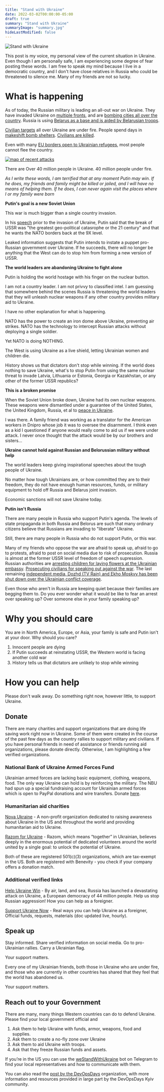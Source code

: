 ```yaml
---
title: "Stand with Ukraine"
date: 2022-03-02T00:00:00-05:00
draft: true
summary: "Stand with Ukraine"
summaryImage: "summary.jpg"
hideLastModified: false
---
```


<img src="summary.jpg" alt="Stand with Ukraine"  />

This post is my voice, my personal view of the current situation in Ukraine. Even though I am personally safe, I am experiencing some degree of fear posting these words. I am free to speak my mind because I live in a democratic country, and I don't have close relatives in Russia who could be threatened to silence me. Many of my friends are not so lucky.

# What is happening

As of today, the Russian military is leading an all-out war on Ukraine. They have invaded Ukraine on [multiple fronts](https://en.wikipedia.org/wiki/2022_Russian_invasion_of_Ukraine#24_February), and are [bombing cities all over the country](https://en.wikipedia.org/wiki/List_of_military_engagements_during_the_2022_Russian_invasion_of_Ukraine). Russia is using [Belarus as a base and is aided by Belarusian troops](https://kyivindependent.com/national/sources-belarus-to-join-russias-war-on-ukraine-within-hours/).

[Civilian targets](https://www.washingtonpost.com/world/2022/03/01/ukraine-russia-babyn-yar/) all over Ukraine are under fire. People spend days in [makeshift bomb shelters](https://www.npr.org/2022/02/28/1083421199/those-who-havent-fled-ukraine-hunker-down-in-make-shift-bomb-shelters). [Civilians are killed](https://www.theguardian.com/world/2022/mar/02/children-teachers-civilian-casualties-of-the-ukraine-conflict). 

Even with many [EU borders open to Ukrainian refugees](https://www.washingtonpost.com/world/2022/02/27/ukraine-refugees-photos-videos/), most people cannot flee the country.  

[![map of recent attacks](map-ua.png)](https://liveuamap.com/)

There are Over 40 million people in Ukraine. 40 million people under fire.

*As I write these words, I am terrified that at any moment Putin may win. If he does, my friends and family might be killed or jailed, and I will have no means of helping them. If he does, I can never again visit the places where I or my family were born*

**Putin's goal is a new Soviet Union**

This war is much bigger than a single country invasion. 

In his [speech](https://www.vox.com/policy-and-politics/2022/2/23/22945781/russia-ukraine-putin-speech-transcript-february-22) prior to the invasion of Ukraine, Putin said that the break of USSR was "the greatest geo-political catasrophe or the 21 century" and that he wants the NATO borders back at the 9X level. 

Leaked information suggests that Putin intends to instate a puppet pro-Russian government over Ukraine. If he succeeds, there will no longer be anything that the West can do to stop him from forming a new version of USSR. 

**The world leaders are abandoning Ukraine to fight alone**

Putin is holding the world hostage with his finger on the nuclear button.

I am not a country leader. I am not privvy to classified intel. I am guessing that somewhere behind the scenes Russia is threatening the world leaders that they will unleash nuclear weapons if any other country provides military aid to Ukraine. 

I have no other explanation for what is happening. 

NATO has the power to create an iron dome above Ukraine, preventing air strikes. NATO has the technology to intercept Russian attacks without deploying a single soldier. 

Yet NATO is doing NOTHING. 

The West is using Ukraine as a live shield, letting Ukrainian women and children die. 

History shows us that dictators don't stop while winning. If the world does nothing to save Ukraine, what's to stop Putin from using the same nuclear threat to invade Latvia, Lithuania or Estonia, Georgia or Kazakhstan, or any other of the former USSR republics? 

**This is a broken promise** 

When the Soviet Union broke down, Ukraine had its own nuclear weapons. These weapons were dismantled under a guarantee of the United States, the United Kingdom, Russia, et al to [peace in Ukraine](https://theintercept.com/2022/02/27/ukraine-nuclear-weapons-russia-invasion/).

I was there. A family friend was working as a translator for the American workers in Dnipro whose job it was to oversee the disarmment. I think even as a kid I questioned if anyone would really come to aid us if we were under attack. I never once thought that the attack would be by our brothers and sisters...


**Ukraine cannot hold against Russian and Belorussian military without help**

The world leaders keep giving inspirational speeches about the tough people of Ukraine. 

No matter how tough Ukrainians are, or how committed they are to their freedom, they do not have enough human resources, funds, or military equipment to hold off Russia and Belarus joint invasion. 

Economic sanctions will not save Ukraine today. 

**Putin isn't Russia**

There are many people in Russia who support Putin's agenda. The levels of state propaganda in both Russia and Belorus are such that many ordinary citizens believe that Russians are invading to "liberate" Ukraine. 

Still, there are many people in Russia who do not support Putin, or this war. 

Many of my friends who oppose the war are afraid to speak up, afraid to go to protests, afraid to post on social media due to risk of prosecution. Russia is almost at the former USSR level of freedom of speech supression. Russian authorities are [arresting children for laying flowers at the Ukrainian embassy](https://www.vice.com/en/article/y3vxyk/russia-police-arrest-children-ukraine-protest). [Prosecuting civilians for speaking out against the war](https://news.artnet.com/art-world/russian-cultural-workers-call-for-putins-resignation-2079442). The last remaining [independent media, Dozhd (TV Rain) and Ekho Moskvy has been shut down over the Ukrainian conflict coverage](https://www.vice.com/en/article/v7dx5x/russian-media-dozhd-tv-shutdown). 

Even those who aren't in Russia are keeping quiet because their families are begging them to. Do you ever wonder what it would be like to fear an arrest over speaking up? Over someone else in your family speaking up? 

# Why you should care

You are in North America, Europe, or Asia, your family is safe and Putin isn't at your door. Why should you care? 

1. Innocent people are dying
2. If Putin succeeds at reinstating USSR, the Western world is facing another cold war
3. History tells us that dictators are unlikely to stop while winning

# How you can help

Please don't walk away. Do something right now, however little, to support Ukraine. 

## Donate

There are many charities and support organizations that are doing life saving work right now in Ukraine. Some of them were created in the course of the past few days as the country rallies to support military and civilians. If you have personal friends in need of assistance or friends running aid organizations, please donate directly. Otherwise, I am highlighting a few verified organizations. 

### National Bank of Ukraine Armed Forces Fund
Ukrainian armed forces are lacking basic equipment, clothing, weapons, food. The only way Ukraine can hold is by reinforcing the military. The NBU had spun up a special fundraising account for Ukrainian armed forces which is open to PayPal donations and wire transfers. Donate [here](https://bank.gov.ua/en/news/all/natsionalniy-bank-vidkriv-spetsrahunok-dlya-zboru-koshtiv-na-potrebi-armiyi).

### Humanitarian aid charities
[Nova Ukraine](https://novaukraine.org/donate/) - A non-profit organization dedicated to raising awareness about Ukraine in the US and throughout the world and providing humanitarian aid to Ukraine.

[Razom for Ukraine](https://razomforukraine.org/donate/) - Razom, which means “together” in Ukrainian, believes deeply in the enormous potential of dedicated volunteers around the world united by a single goal: to unlock the potential of Ukraine.

Both of these are registered 501(c)(3) organizations, which are tax-exempt in the US. Both are registered with Benevity - you check if your company offers a donation match.

### Additional verified links

[Help Ukraine Win](https://helpukrainewin.org/) - By air, land, and sea, Russia has launched a devastating attack on Ukraine,
a European democracy of 44 million people. Help us stop Russian aggression!  How you can help as a foreigner.


[Support Ukraine Now](https://supportukrainenow.org/) - Real ways you can help Ukraine as a foreigner, Official funds, requests, materials (doc updated live, hourly).

## Speak up

Stay informed. Share verified information on social media. Go to pro-Ukrainian rallies. Carry a Ukrainian flag. 

Your support matters.

Every one of my Ukrainian friends, both those in Ukraine who are under fire, and those who are currently in other countries has shared that they feel that the world has abandoned us. 

Your support matters. 

## Reach out to your Government

There are many, many things Western countries can do to defend Ukraine. Please find your local government official and 

1. Ask them to help Ukraine with funds, armor, weapons, food and supplies.
2. Ask them to create a no-fly zone over Ukraine
3. Ask them to aid Ukraine with troops. 
4. Ask that they freeze Russian funds and assets. 

If you’re in the US you can use the [weStandWithUkraine](https://supportukrainenow.org/influence-authorities-directly) bot on Telegram to find your local representatives and how to communicate with them.

You can also read the [post by the DevOpsDays](https://devopsdays.org/blog/2022/03/02/devopsdays-stands-with-ukraine/) organization, with more information and resources provided in large part by the DevOpsDays Kyiv community. 